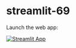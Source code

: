 # streamlit-69

Launch the web app:

[![Streamlit App](https://static.streamlit.io/badges/streamlit_badge_black_white.svg)](https://athene1337-streamlit-69-streamlit-app-og5rrv.streamlitapp.com/)
